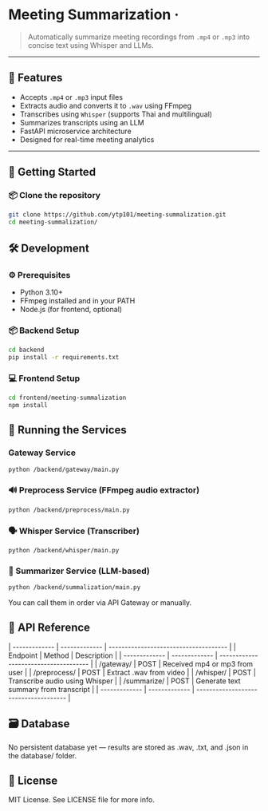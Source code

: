 <!-- <img src="./images/logo.sample.png" alt="Logo of the project" align="right"> -->

# Meeting Summarization &middot;

<!-- [![Build Status](https://img.shields.io/travis/npm/npm/latest.svg?style=flat-square)](https://travis-ci.org/npm/npm) [![npm](https://img.shields.io/npm/v/npm.svg?style=flat-square)](https://www.npmjs.com/package/npm) [![PRs Welcome](https://img.shields.io/badge/PRs-welcome-brightgreen.svg?style=flat-square)](http://makeapullrequest.com) [![GitHub license](https://img.shields.io/badge/license-MIT-blue.svg?style=flat-square)](https://github.com/your/your-project/blob/master/LICENSE) -->

> Automatically summarize meeting recordings from `.mp4` or `.mp3` into concise text using Whisper and LLMs.

---

## 🧩 Features

- Accepts `.mp4` or `.mp3` input files
- Extracts audio and converts it to `.wav` using FFmpeg
- Transcribes using `Whisper` (supports Thai and multilingual)
- Summarizes transcripts using an LLM
- FastAPI microservice architecture
- Designed for real-time meeting analytics

---

## 🚀 Getting Started

### 📦 Clone the repository

```bash
git clone https://github.com/ytp101/meeting-summalization.git
cd meeting-summalization/
```

## 🛠 Development
### ⚙️ Prerequisites
* Python 3.10+
* FFmpeg installed and in your PATH
* Node.js (for frontend, optional)

### 📦 Backend Setup

```bash
cd backend
pip install -r requirements.txt
```

### 💻 Frontend Setup
```bash
cd frontend/meeting-summalization
npm install
```

## 🧪 Running the Services
### Gateway Service 
```bash
python /backend/gateway/main.py
```

### 🔊 Preprocess Service (FFmpeg audio extractor)
```bash
python /backend/preprocess/main.py
```

### 🗣 Whisper Service (Transcriber)
```bash
python /backend/whisper/main.py
```

### 🧠 Summarizer Service (LLM-based)
```bash
python /backend/summalization/main.py
```

You can call them in order via API Gateway or manually.

## 🔐 API Reference
| ------------- | ------------- | ------------------------------------- |
| Endpoint      | Method        | Description                           |
| ------------- | ------------- | ------------------------------------- |
| /gateway/     | POST          | Received mp4 or mp3 from user         |
| /preprocess/  | POST          | Extract .wav from video               |
| /whisper/     | POST          | Transcribe audio using Whisper        |
| /summarize/   | POST          | Generate text summary from transcript |
| ------------- | ------------- | ------------------------------------- |

## 🗃 Database
No persistent database yet — results are stored as .wav, .txt, and .json in the database/ folder.

## 📄 License
MIT License. See LICENSE file for more info.
